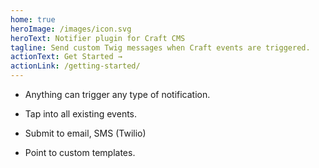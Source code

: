 ```yaml
---
home: true
heroImage: /images/icon.svg
heroText: Notifier plugin for Craft CMS
tagline: Send custom Twig messages when Craft events are triggered.
actionText: Get Started →
actionLink: /getting-started/
---
```


 - Anything can trigger any type of notification.

 - Tap into all existing events.

 - Submit to email, SMS (Twilio)

 - Point to custom templates.

